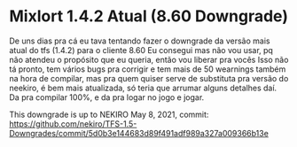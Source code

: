 # Mixlort 1.4.2 Atual (8.60 Downgrade)

De uns dias pra cá eu tava tentando fazer o downgrade da versão mais atual do tfs (1.4.2) para o cliente 8.60
Eu consegui mas não vou usar, pq não atendeu o propósito que eu queria, então vou liberar pra vocês
Isso não tá pronto, tem vários bugs pra corrigir e tem mais de 50 wearnings também na hora de compilar, mas pra quem quiser serve de substituta pra versão do neekiro, é bem mais atualizada, só teria que arrumar alguns detalhes daí.
Da pra compilar 100%, e da pra logar no jogo e jogar.

This downgrade is up to NEKIRO May 8, 2021, commit: https://github.com/nekiro/TFS-1.5-Downgrades/commit/5d0b3e144683d89f491adf989a327a009366b13e